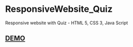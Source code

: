 # ResponsiveWebsite_Quiz
Responsive website with Quiz - HTML 5, CSS 3, Java Script
## [DEMO](https://cdn.rawgit.com/antoanetaDi/ResponsiveWebsite_Quiz/e98a152d/index.html)

